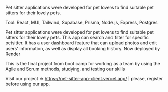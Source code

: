 Pet sitter applications were developed for pet lovers to find suitable pet sitters for their lovely pets.

Tool: React, MUI, Tailwind, Supabase, Prisma, Node.js, Express, Postgres

Pet sitter applications were developed for pet lovers to find suitable pet sitters for their lovely pets.
This app can search and filter for specific petsitter. It has a user dashboard feature that can upload photos and edit users' information, as well as display all booking history. Now deployed by Render

This is the final project from boot camp for working as a team by using the Agile and Scrum methods, studying, and testing our skills

Visit our project => https://pet-sitter-app-client.vercel.app/ |
please, register before using our app. 
